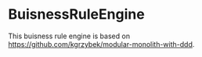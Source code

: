 # BuisnessRuleEngine

This buisness rule engine is based on https://github.com/kgrzybek/modular-monolith-with-ddd.
